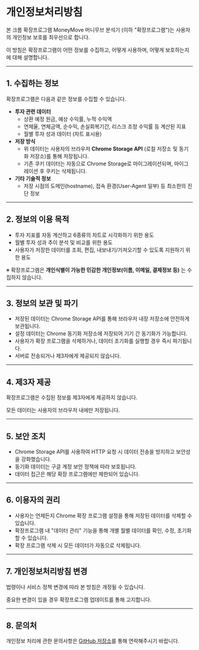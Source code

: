# 개인정보처리방침

본 크롬 확장프로그램 MoneyMove 머니무브 분석기 (이하 "확장프로그램")는 사용자의 개인정보 보호를 최우선으로 합니다.

이 방침은 확장프로그램이 어떤 정보를 수집하고, 어떻게 사용하며, 어떻게 보호하는지에 대해 설명합니다.

---

## 1. 수집하는 정보

확장프로그램은 다음과 같은 정보를 수집할 수 있습니다.

- **투자 관련 데이터**
    - 상환 예정 원금, 예상 수익률, 누적 수익액
    - 연체율, 연체금액, 순수익, 손실회복기간, 리스크 조정 수익률 등 계산된 지표
    - 월별 투자 성과 데이터 (차트 표시용)
- **저장 방식**
    - 위 데이터는 사용자의 브라우저 **Chrome Storage API** (로컬 저장소 및 동기화 저장소)를 통해 저장됩니다.
    - 기존 쿠키 데이터는 자동으로 Chrome Storage로 마이그레이션되며, 마이그레이션 후 쿠키는 삭제됩니다.
- **기타 기술적 정보**
    - 저장 시점의 도메인(hostname), 접속 환경(User-Agent 일부) 등 최소한의 진단 정보

---

## 2. 정보의 이용 목적

- 투자 지표를 자동 계산하고 6종류의 차트로 시각화하기 위한 용도
- 월별 투자 성과 추이 분석 및 비교를 위한 용도
- 사용자가 저장한 데이터를 조회, 편집, 내보내기/가져오기할 수 있도록 지원하기 위한 용도

※ 확장프로그램은 **개인식별이 가능한 민감한 개인정보(이름, 이메일, 결제정보 등)** 는 수집하지 않습니다.

---

## 3. 정보의 보관 및 파기

- 저장된 데이터는 Chrome Storage API를 통해 브라우저 내장 저장소에 안전하게 보관됩니다.
- 설정 데이터는 Chrome 동기화 저장소에 저장되어 기기 간 동기화가 가능합니다.
- 사용자가 확장 프로그램을 삭제하거나, 데이터 초기화를 실행할 경우 즉시 파기됩니다.
- 서버로 전송되거나 제3자에게 제공되지 않습니다.

---

## 4. 제3자 제공

확장프로그램은 수집된 정보를 제3자에게 제공하지 않습니다.

모든 데이터는 사용자의 브라우저 내에만 저장됩니다.

---

## 5. 보안 조치

- Chrome Storage API를 사용하여 HTTP 요청 시 데이터 전송을 방지하고 보안성을 강화했습니다.
- 동기화 데이터는 구글 계정 보안 정책에 따라 보호됩니다.
- 데이터 접근은 해당 확장 프로그램에만 제한되어 있습니다.

---

## 6. 이용자의 권리

- 사용자는 언제든지 Chrome 확장 프로그램 설정을 통해 저장된 데이터를 삭제할 수 있습니다.
- 확장프로그램 내 "데이터 관리" 기능을 통해 개별 월별 데이터를 확인, 수정, 초기화할 수 있습니다.
- 확장 프로그램 삭제 시 모든 데이터가 자동으로 삭제됩니다.

---

## 7. 개인정보처리방침 변경

법령이나 서비스 정책 변경에 따라 본 방침은 개정될 수 있습니다.

중요한 변경이 있을 경우 확장프로그램 업데이트를 통해 고지합니다.

---

## 8. 문의처

개인정보 처리에 관한 문의사항은 [GitHub 저장소](https://github.com/verlane/moneymove-analyzer)를 통해 연락해주시기 바랍니다.